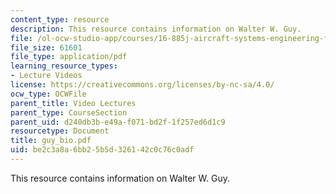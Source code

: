 ```yaml
---
content_type: resource
description: This resource contains information on Walter W. Guy.
file: /ol-ocw-studio-app/courses/16-885j-aircraft-systems-engineering-fall-2005/be2c3a8a6bb25b5d326142c0c76c0adf_guy_bio.pdf
file_size: 61601
file_type: application/pdf
learning_resource_types:
- Lecture Videos
license: https://creativecommons.org/licenses/by-nc-sa/4.0/
ocw_type: OCWFile
parent_title: Video Lectures
parent_type: CourseSection
parent_uid: d240db3b-e49a-f071-bd2f-1f257ed6d1c9
resourcetype: Document
title: guy_bio.pdf
uid: be2c3a8a-6bb2-5b5d-3261-42c0c76c0adf
---
```

This resource contains information on Walter W. Guy.